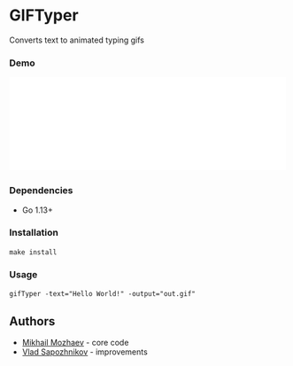 # GIFTyper

Converts text to animated typing gifs

### Demo 
![Demo](out.gif)

### Dependencies
* Go 1.13+

### Installation
```
make install
```

### Usage
```shell
gifTyper -text="Hello World!" -output="out.gif"
```

## Authors
* [Mikhail Mozhaev](https://github.com/programmer10110) - core code
* [Vlad Sapozhnikov](https://github.com/uncolorr) - improvements
